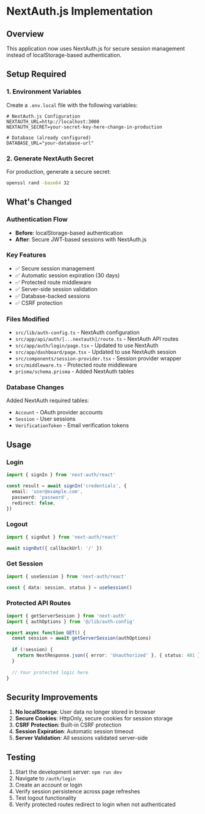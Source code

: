 # NextAuth.js Implementation

## Overview
This application now uses NextAuth.js for secure session management instead of localStorage-based authentication.

## Setup Required

### 1. Environment Variables
Create a `.env.local` file with the following variables:

```env
# NextAuth.js Configuration
NEXTAUTH_URL=http://localhost:3000
NEXTAUTH_SECRET=your-secret-key-here-change-in-production

# Database (already configured)
DATABASE_URL="your-database-url"
```

### 2. Generate NextAuth Secret
For production, generate a secure secret:
```bash
openssl rand -base64 32
```

## What's Changed

### Authentication Flow
- **Before**: localStorage-based authentication
- **After**: Secure JWT-based sessions with NextAuth.js

### Key Features
- ✅ Secure session management
- ✅ Automatic session expiration (30 days)
- ✅ Protected route middleware
- ✅ Server-side session validation
- ✅ Database-backed sessions
- ✅ CSRF protection

### Files Modified
- `src/lib/auth-config.ts` - NextAuth configuration
- `src/app/api/auth/[...nextauth]/route.ts` - NextAuth API routes
- `src/app/auth/login/page.tsx` - Updated to use NextAuth
- `src/app/dashboard/page.tsx` - Updated to use NextAuth session
- `src/components/session-provider.tsx` - Session provider wrapper
- `src/middleware.ts` - Protected route middleware
- `prisma/schema.prisma` - Added NextAuth tables

### Database Changes
Added NextAuth required tables:
- `Account` - OAuth provider accounts
- `Session` - User sessions
- `VerificationToken` - Email verification tokens

## Usage

### Login
```typescript
import { signIn } from 'next-auth/react'

const result = await signIn('credentials', {
  email: 'user@example.com',
  password: 'password',
  redirect: false,
})
```

### Logout
```typescript
import { signOut } from 'next-auth/react'

await signOut({ callbackUrl: '/' })
```

### Get Session
```typescript
import { useSession } from 'next-auth/react'

const { data: session, status } = useSession()
```

### Protected API Routes
```typescript
import { getServerSession } from 'next-auth'
import { authOptions } from '@/lib/auth-config'

export async function GET() {
  const session = await getServerSession(authOptions)
  
  if (!session) {
    return NextResponse.json({ error: 'Unauthorized' }, { status: 401 })
  }
  
  // Your protected logic here
}
```

## Security Improvements
1. **No localStorage**: User data no longer stored in browser
2. **Secure Cookies**: HttpOnly, secure cookies for session storage
3. **CSRF Protection**: Built-in CSRF protection
4. **Session Expiration**: Automatic session timeout
5. **Server Validation**: All sessions validated server-side

## Testing
1. Start the development server: `npm run dev`
2. Navigate to `/auth/login`
3. Create an account or login
4. Verify session persistence across page refreshes
5. Test logout functionality
6. Verify protected routes redirect to login when not authenticated
